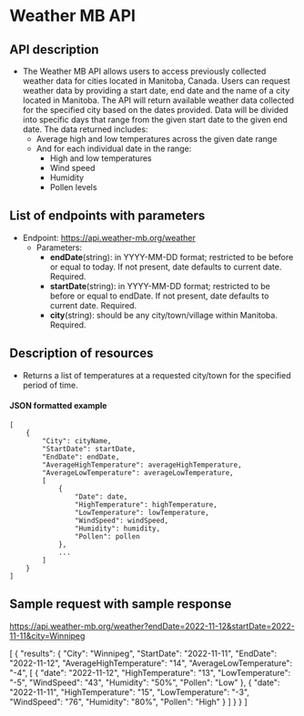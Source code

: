 # Weather MB API

## API description    
- The Weather MB API allows users to access previously collected weather data for cities located in Manitoba, Canada. Users can request weather data by providing a start date, end date and the name of a city located in Manitoba. The API will return available weather data collected for the specified city based on the dates provided. Data will be divided into specific days that range from the given start date to the given end date. The data returned includes:
    - Average high and low temperatures across the given date range 
    - And for each individual date in the range:
        - High and low temperatures 
        - Wind speed 
        - Humidity
        - Pollen levels

## List of endpoints with parameters
- Endpoint: https://api.weather-mb.org/weather
    - Parameters: 
        - **endDate**(string): in YYYY-MM-DD format; restricted to be before or equal to today. If not present, date defaults to current date. Required.
        - **startDate**(string): in YYYY-MM-DD format; restricted to be before or equal to endDate. If not present, date defaults to current date. Required.
        - **city**(string): should be any city/town/village within Manitoba. Required.

## Description of resources
- Returns a list of temperatures at a requested city/town for the specified period of time. 

#### **JSON formatted example**
```
[
    {
        "City": cityName,
        "StartDate": startDate,
        "EndDate": endDate, 
        "AverageHighTemperature": averageHighTemperature,
        "AverageLowTemperature": averageLowTemperature,
        [
            {
                "Date": date,
                "HighTemperature": highTemperature,
                "LowTemperature": lowTemperature,
                "WindSpeed": windSpeed,
                "Humidity": humidity,
                "Pollen": pollen
            },
            ...
        ]
    }
]
```

## Sample request with sample response
https://api.weather-mb.org/weather?endDate=2022-11-12&startDate=2022-11-11&city=Winnipeg

[
    {
        "results":
        {
            "City": "Winnipeg",
            "StartDate": "2022-11-11",
            "EndDate": "2022-11-12", 
            "AverageHighTemperature": "14",
            "AverageLowTemperature": "-4",
            [
                {
                    "date": "2022-11-12",
                    "HighTemperature": "13",
                    "LowTemperature": "-5",
                    "WindSpeed": "43",
                    "Humidity": "50%",
                    "Pollen": "Low"
                },
                {
                    "date": "2022-11-11",
                    "HighTemperature": "15",
                    "LowTemperature": "-3",
                    "WindSpeed": "76",
                    "Humidity": "80%",
                    "Pollen": "High"
                }
            ]
        }
    }
]
